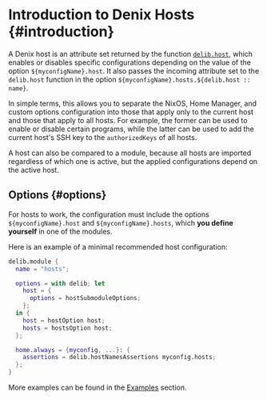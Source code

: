 # Introduction to Denix Hosts {#introduction}
A Denix host is an attribute set returned by the function [`delib.host`](/hosts/structure), which enables or disables specific configurations depending on the value of the option `${myconfigName}.host`. It also passes the incoming attribute set to the `delib.host` function in the option `${myconfigName}.hosts.${delib.host :: name}`. 

In simple terms, this allows you to separate the NixOS, Home Manager, and custom options configuration into those that apply only to the current host and those that apply to all hosts. For example, the former can be used to enable or disable certain programs, while the latter can be used to add the current host's SSH key to the `authorizedKeys` of all hosts.

A host can also be compared to a module, because all hosts are imported regardless of which one is active, but the applied configurations depend on the active host.

## Options {#options}
For hosts to work, the configuration must include the options `${myconfigName}.host` and `${myconfigName}.hosts`, which **you define yourself** in one of the modules.

Here is an example of a minimal recommended host configuration:

```nix
delib.module {
  name = "hosts";

  options = with delib; let
    host = {
      options = hostSubmoduleOptions;
    };
  in {
    host = hostOption host;
    hosts = hostsOption host;
  };

  home.always = {myconfig, ...}: {
    assertions = delib.hostNamesAssertions myconfig.hosts;
  };
}
```

More examples can be found in the [Examples](/hosts/examples) section.
